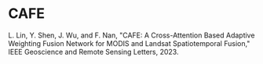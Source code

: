 # CAFE

L. Lin, Y. Shen, J. Wu, and F. Nan, "CAFE: A Cross-Attention Based Adaptive Weighting Fusion Network for MODIS and Landsat Spatiotemporal Fusion," IEEE Geoscience and Remote Sensing Letters, 2023.
